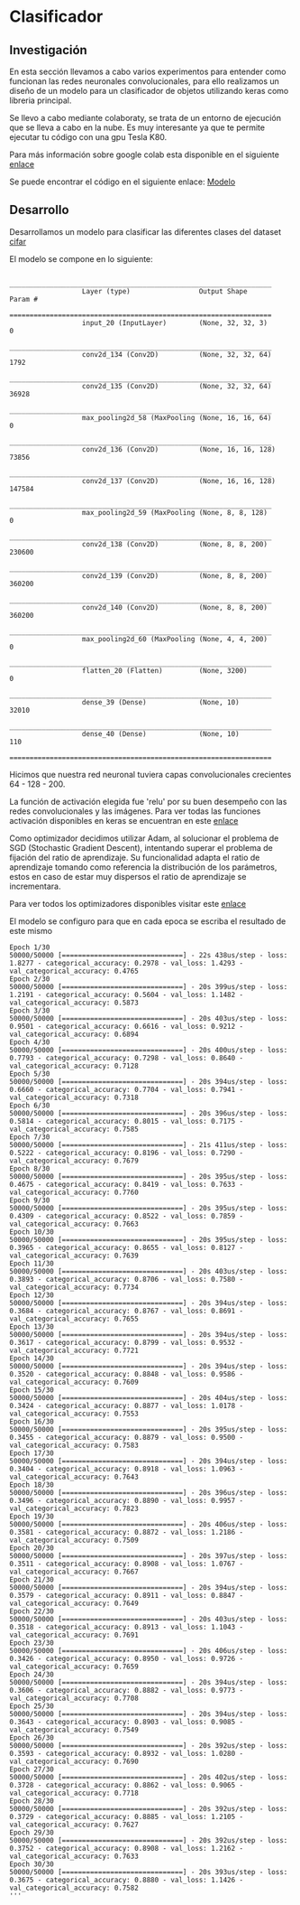 # Clasificador

Investigación
--------

En esta sección llevamos a cabo varios experimentos para entender como funcionan las redes neuronales convolucionales, para ello realizamos un diseño de un modelo para un clasificador de objetos utilizando keras como libreria principal.

Se llevo a cabo mediante colaboraty, se trata de un entorno de ejecución que se lleva a cabo en la nube. 
Es muy interesante ya que te permite ejecutar tu código con una gpu Tesla K80.

Para más información sobre google colab esta disponible en el siguiente [enlace](https://colab.research.google.com/notebooks/welcome.ipynb)

Se puede encontrar el código en el siguiente enlace: [Modelo](https://drive.google.com/open?id=1OcOGwLL2juSK3s4SVTmZ1DYQ-a6yyHh7)

Desarrollo
--------

Desarrollamos un modelo para clasificar las diferentes clases del dataset [cifar](https://www.cs.toronto.edu/~kriz/cifar.html)

El modelo se compone en lo siguiente:

```plain
                  _________________________________________________________________
                  Layer (type)                 Output Shape              Param #   
                  =================================================================
                  input_20 (InputLayer)        (None, 32, 32, 3)         0         
                  _________________________________________________________________
                  conv2d_134 (Conv2D)          (None, 32, 32, 64)        1792      
                  _________________________________________________________________
                  conv2d_135 (Conv2D)          (None, 32, 32, 64)        36928     
                  _________________________________________________________________
                  max_pooling2d_58 (MaxPooling (None, 16, 16, 64)        0         
                  _________________________________________________________________
                  conv2d_136 (Conv2D)          (None, 16, 16, 128)       73856     
                  _________________________________________________________________
                  conv2d_137 (Conv2D)          (None, 16, 16, 128)       147584    
                  _________________________________________________________________
                  max_pooling2d_59 (MaxPooling (None, 8, 8, 128)         0         
                  _________________________________________________________________
                  conv2d_138 (Conv2D)          (None, 8, 8, 200)         230600    
                  _________________________________________________________________
                  conv2d_139 (Conv2D)          (None, 8, 8, 200)         360200    
                  _________________________________________________________________
                  conv2d_140 (Conv2D)          (None, 8, 8, 200)         360200    
                  _________________________________________________________________
                  max_pooling2d_60 (MaxPooling (None, 4, 4, 200)         0         
                  _________________________________________________________________
                  flatten_20 (Flatten)         (None, 3200)              0         
                  _________________________________________________________________
                  dense_39 (Dense)             (None, 10)                32010     
                  _________________________________________________________________
                  dense_40 (Dense)             (None, 10)                110       
                  =================================================================

```

Hicimos que nuestra red neuronal tuviera capas convolucionales crecientes 64 - 128 - 200.

La función de activación elegida fue 'relu' por su buen desempeño con las redes convolucionales y las imágenes.
Para ver todas las funciones activación disponibles en keras se encuentran en este [enlace](https://keras.io/activations/)

Como optimizador decidimos utilizar Adam, al solucionar el problema de SGD (Stochastic Gradient Descent), intentando superar el problema de fijación del ratio de aprendizaje. Su funcionalidad adapta el ratio de aprendizaje tomando como referencia la distribución de los parámetros, estos en caso de estar muy dispersos el ratio de aprendizaje se incrementara.

Para ver todos los optimizadores disponibles visitar este [enlace](https://keras.io/optimizers/)

El modelo se configuro para que en cada epoca se escriba el resultado de este mismo

```plain
Epoch 1/30
50000/50000 [==============================] - 22s 438us/step - loss: 1.8277 - categorical_accuracy: 0.2978 - val_loss: 1.4293 - val_categorical_accuracy: 0.4765
Epoch 2/30
50000/50000 [==============================] - 20s 399us/step - loss: 1.2191 - categorical_accuracy: 0.5604 - val_loss: 1.1482 - val_categorical_accuracy: 0.5873
Epoch 3/30
50000/50000 [==============================] - 20s 403us/step - loss: 0.9501 - categorical_accuracy: 0.6616 - val_loss: 0.9212 - val_categorical_accuracy: 0.6894
Epoch 4/30
50000/50000 [==============================] - 20s 400us/step - loss: 0.7793 - categorical_accuracy: 0.7298 - val_loss: 0.8640 - val_categorical_accuracy: 0.7128
Epoch 5/30
50000/50000 [==============================] - 20s 394us/step - loss: 0.6660 - categorical_accuracy: 0.7704 - val_loss: 0.7941 - val_categorical_accuracy: 0.7318
Epoch 6/30
50000/50000 [==============================] - 20s 396us/step - loss: 0.5814 - categorical_accuracy: 0.8015 - val_loss: 0.7175 - val_categorical_accuracy: 0.7585
Epoch 7/30
50000/50000 [==============================] - 21s 411us/step - loss: 0.5222 - categorical_accuracy: 0.8196 - val_loss: 0.7290 - val_categorical_accuracy: 0.7679
Epoch 8/30
50000/50000 [==============================] - 20s 395us/step - loss: 0.4675 - categorical_accuracy: 0.8419 - val_loss: 0.7633 - val_categorical_accuracy: 0.7760
Epoch 9/30
50000/50000 [==============================] - 20s 395us/step - loss: 0.4309 - categorical_accuracy: 0.8522 - val_loss: 0.7859 - val_categorical_accuracy: 0.7663
Epoch 10/30
50000/50000 [==============================] - 20s 395us/step - loss: 0.3965 - categorical_accuracy: 0.8655 - val_loss: 0.8127 - val_categorical_accuracy: 0.7639
Epoch 11/30
50000/50000 [==============================] - 20s 403us/step - loss: 0.3893 - categorical_accuracy: 0.8706 - val_loss: 0.7580 - val_categorical_accuracy: 0.7734
Epoch 12/30
50000/50000 [==============================] - 20s 394us/step - loss: 0.3684 - categorical_accuracy: 0.8767 - val_loss: 0.8691 - val_categorical_accuracy: 0.7655
Epoch 13/30
50000/50000 [==============================] - 20s 394us/step - loss: 0.3617 - categorical_accuracy: 0.8799 - val_loss: 0.9532 - val_categorical_accuracy: 0.7721
Epoch 14/30
50000/50000 [==============================] - 20s 394us/step - loss: 0.3520 - categorical_accuracy: 0.8848 - val_loss: 0.9586 - val_categorical_accuracy: 0.7609
Epoch 15/30
50000/50000 [==============================] - 20s 404us/step - loss: 0.3424 - categorical_accuracy: 0.8877 - val_loss: 1.0178 - val_categorical_accuracy: 0.7553
Epoch 16/30
50000/50000 [==============================] - 20s 395us/step - loss: 0.3455 - categorical_accuracy: 0.8879 - val_loss: 0.9500 - val_categorical_accuracy: 0.7583
Epoch 17/30
50000/50000 [==============================] - 20s 394us/step - loss: 0.3404 - categorical_accuracy: 0.8918 - val_loss: 1.0963 - val_categorical_accuracy: 0.7643
Epoch 18/30
50000/50000 [==============================] - 20s 396us/step - loss: 0.3496 - categorical_accuracy: 0.8890 - val_loss: 0.9957 - val_categorical_accuracy: 0.7823
Epoch 19/30
50000/50000 [==============================] - 20s 406us/step - loss: 0.3581 - categorical_accuracy: 0.8872 - val_loss: 1.2186 - val_categorical_accuracy: 0.7509
Epoch 20/30
50000/50000 [==============================] - 20s 397us/step - loss: 0.3511 - categorical_accuracy: 0.8908 - val_loss: 1.0767 - val_categorical_accuracy: 0.7667
Epoch 21/30
50000/50000 [==============================] - 20s 394us/step - loss: 0.3579 - categorical_accuracy: 0.8911 - val_loss: 0.8847 - val_categorical_accuracy: 0.7649
Epoch 22/30
50000/50000 [==============================] - 20s 403us/step - loss: 0.3518 - categorical_accuracy: 0.8913 - val_loss: 1.1043 - val_categorical_accuracy: 0.7691
Epoch 23/30
50000/50000 [==============================] - 20s 406us/step - loss: 0.3426 - categorical_accuracy: 0.8950 - val_loss: 0.9726 - val_categorical_accuracy: 0.7659
Epoch 24/30
50000/50000 [==============================] - 20s 394us/step - loss: 0.3606 - categorical_accuracy: 0.8882 - val_loss: 0.9773 - val_categorical_accuracy: 0.7708
Epoch 25/30
50000/50000 [==============================] - 20s 394us/step - loss: 0.3643 - categorical_accuracy: 0.8903 - val_loss: 0.9085 - val_categorical_accuracy: 0.7549
Epoch 26/30
50000/50000 [==============================] - 20s 392us/step - loss: 0.3593 - categorical_accuracy: 0.8932 - val_loss: 1.0280 - val_categorical_accuracy: 0.7690
Epoch 27/30
50000/50000 [==============================] - 20s 402us/step - loss: 0.3728 - categorical_accuracy: 0.8862 - val_loss: 0.9065 - val_categorical_accuracy: 0.7718
Epoch 28/30
50000/50000 [==============================] - 20s 392us/step - loss: 0.3729 - categorical_accuracy: 0.8885 - val_loss: 1.2105 - val_categorical_accuracy: 0.7627
Epoch 29/30
50000/50000 [==============================] - 20s 392us/step - loss: 0.3752 - categorical_accuracy: 0.8908 - val_loss: 1.2162 - val_categorical_accuracy: 0.7633
Epoch 30/30
50000/50000 [==============================] - 20s 393us/step - loss: 0.3675 - categorical_accuracy: 0.8880 - val_loss: 1.1426 - val_categorical_accuracy: 0.7582
'''



